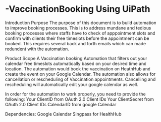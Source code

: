 # -VaccinationBooking Using UiPath


Introduction
Purpose
The purpose of this document is to build automation to improve booking processes. This is to address mundane and tedious booking processes where staffs have to check of apppointment slots and confirm with clients their free timeslots before the appointment can be booked. This requires several back and forth emails which can made redundent with the automation. 


Product Scope
A Vaccination booking Automation that filters out your calendar free timeslots automatically based on your desired time and location. The automation would book the vaccination on HeathHub and create the event on your Google Calendar. The automation also allows for cancellation or rescheduling of Vaccination appointments. Cancelling and rescheduling will automatically edit your google calendar as well. 

In order for the automation to work properly, you need to provide the following:
Your ClientID from OAuth 2.0 Client IDs
Your ClientSecret from OAuth 2.0 Client IDs
CalendarID from google Calendar


Dependencies:
Google Calendar
Singpass for HealthHub
